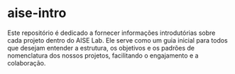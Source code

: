 # aise-intro
Este repositório é dedicado a fornecer informações introdutórias sobre cada projeto dentro do AISE Lab. Ele serve como um guia inicial para todos que desejam entender a estrutura, os objetivos e os padrões de nomenclatura dos nossos projetos, facilitando o engajamento e a colaboração.
